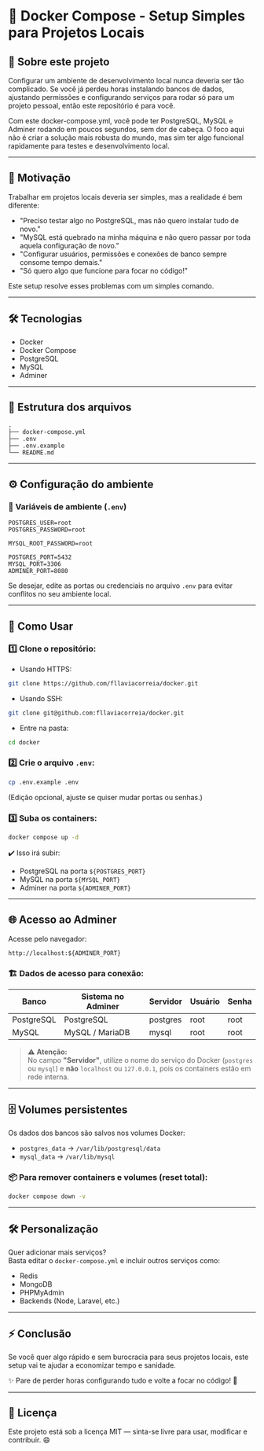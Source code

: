 
# 🐳 Docker Compose - Setup Simples para Projetos Locais

## 🚀 Sobre este projeto

Configurar um ambiente de desenvolvimento local nunca deveria ser tão complicado. Se você já perdeu horas instalando bancos de dados, ajustando permissões e configurando serviços para rodar só para um projeto pessoal, então este repositório é para você.

Com este docker-compose.yml, você pode ter PostgreSQL, MySQL e Adminer rodando em poucos segundos, sem dor de cabeça. O foco aqui não é criar a solução mais robusta do mundo, mas sim ter algo funcional rapidamente para testes e desenvolvimento local.

---

## 🎯 Motivação

Trabalhar em projetos locais deveria ser simples, mas a realidade é bem diferente:

- "Preciso testar algo no PostgreSQL, mas não quero instalar tudo de novo."
- "MySQL está quebrado na minha máquina e não quero passar por toda aquela configuração de novo."
- "Configurar usuários, permissões e conexões de banco sempre consome tempo demais."
- "Só quero algo que funcione para focar no código!"

Este setup resolve esses problemas com um simples comando.

---

## 🛠 Tecnologias

- Docker
- Docker Compose
- PostgreSQL
- MySQL
- Adminer

---

## 📂 Estrutura dos arquivos

```
.
├── docker-compose.yml
├── .env
├── .env.example
└── README.md
```

---

## ⚙️ Configuração do ambiente

### 🔑 Variáveis de ambiente (`.env`)

```env
POSTGRES_USER=root
POSTGRES_PASSWORD=root

MYSQL_ROOT_PASSWORD=root

POSTGRES_PORT=5432
MYSQL_PORT=3306
ADMINER_PORT=8080
```

Se desejar, edite as portas ou credenciais no arquivo `.env` para evitar conflitos no seu ambiente local.

---

## 🚢 Como Usar

### 1️⃣ Clone o repositório:

- Usando HTTPS:

```bash
git clone https://github.com/fllaviacorreia/docker.git
```

- Usando SSH:

```bash
git clone git@github.com:fllaviacorreia/docker.git
```

- Entre na pasta:

```bash
cd docker
```

### 2️⃣ Crie o arquivo `.env`:

```bash
cp .env.example .env
```

(Edição opcional, ajuste se quiser mudar portas ou senhas.)

### 3️⃣ Suba os containers:

```bash
docker compose up -d
```

✔️ Isso irá subir:

- PostgreSQL na porta `${POSTGRES_PORT}`
- MySQL na porta `${MYSQL_PORT}`
- Adminer na porta `${ADMINER_PORT}`

---

## 🌐 Acesso ao Adminer

Acesse pelo navegador:

```
http://localhost:${ADMINER_PORT}
```

### 🏗️ Dados de acesso para conexão:

| Banco       | Sistema no Adminer    | Servidor  | Usuário | Senha  |
|--------------|------------------------|-----------|---------|--------|
| PostgreSQL   | PostgreSQL              | postgres  | root    | root   |
| MySQL        | MySQL / MariaDB         | mysql     | root    | root   |

> ⚠️ **Atenção:**  
No campo **"Servidor"**, utilize o nome do serviço do Docker (`postgres` ou `mysql`) e **não** `localhost` ou `127.0.0.1`, pois os containers estão em rede interna.

---

## 🗄️ Volumes persistentes

Os dados dos bancos são salvos nos volumes Docker:

- `postgres_data` → `/var/lib/postgresql/data`
- `mysql_data` → `/var/lib/mysql`

### 📦 Para remover containers e volumes (reset total):

```bash
docker compose down -v
```

---

## 🛠 Personalização

Quer adicionar mais serviços?  
Basta editar o `docker-compose.yml` e incluir outros serviços como:

- Redis
- MongoDB
- PHPMyAdmin
- Backends (Node, Laravel, etc.)

---

## ⚡ Conclusão

Se você quer algo rápido e sem burocracia para seus projetos locais, este setup vai te ajudar a economizar tempo e sanidade.

✨ Pare de perder horas configurando tudo e volte a focar no código! 🚀

---

## 📜 Licença

Este projeto está sob a licença MIT — sinta-se livre para usar, modificar e contribuir. 😄